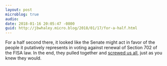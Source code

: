 ```yaml
---
layout: post
microblog: true
audio: 
date: 2018-01-16 20:05:47 -0800
guid: http://jbwhaley.micro.blog/2018/01/17/for-a-half.html
---
```

For a half second there, it looked like the Senate might act in favor of the people it putatively represents in voting against renewal of Section 702 of the FISA law. In the end, they pulled together and [screwed us all](https://apple.news/AKaEjJ0N_SUaeYntIBuPPyA), just as you knew they would.
